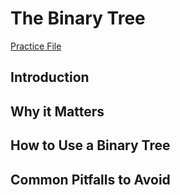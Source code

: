 # The Binary Tree

[Practice File]()

## Introduction

## Why it Matters

## How to Use a Binary Tree

## Common Pitfalls to Avoid